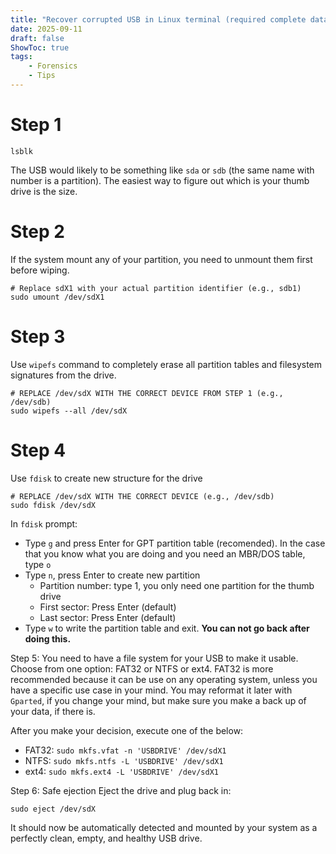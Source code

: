 ```yaml
---
title: "Recover corrupted USB in Linux terminal (required complete data wipe)"
date: 2025-09-11
draft: false
ShowToc: true
tags: 
    - Forensics
    - Tips
---
```


# Step 1
```
lsblk
```
The USB would likely to be something like `sda` or `sdb` (the same name with number is a partition). The easiest way to figure out which is your thumb drive is the size. 


# Step 2
If the system mount any of your partition, you need to unmount them first before wiping. 
```
# Replace sdX1 with your actual partition identifier (e.g., sdb1)
sudo umount /dev/sdX1
```

# Step 3
Use `wipefs` command to completely erase all partition tables and filesystem signatures from the drive. 
```
# REPLACE /dev/sdX WITH THE CORRECT DEVICE FROM STEP 1 (e.g., /dev/sdb)
sudo wipefs --all /dev/sdX
```

# Step 4
Use `fdisk` to create new structure for the drive 
```
# REPLACE /dev/sdX WITH THE CORRECT DEVICE (e.g., /dev/sdb)
sudo fdisk /dev/sdX
```
In `fdisk` prompt: 
- Type `g` and press Enter for GPT partition table (recomended). In the case that you know what you are doing and you need an MBR/DOS table, type `o`
- Type `n`, press Enter to create new partition
	- Partition number: type 1, you only need one partition for the thumb drive
	- First sector: Press Enter (default)
	- Last sector: Press Enter (default)
- Type `w` to write the partition table and exit. **You can not go back after doing this.**

Step 5: You need to have a file system for your USB to make it usable. Choose from one option: FAT32 or NTFS or ext4. FAT32 is more recommended because it can be use on any operating system, unless you have a specific use case in your mind. You may reformat it later with `Gparted`, if you change your mind, but make sure you make a back up of your data, if there is.

After you make your decision, execute one of the below: 
- FAT32: `sudo mkfs.vfat -n 'USBDRIVE' /dev/sdX1`
- NTFS: `sudo mkfs.ntfs -L 'USBDRIVE' /dev/sdX1`
- ext4: `sudo mkfs.ext4 -L 'USBDRIVE' /dev/sdX1`

Step 6: Safe ejection
Eject the drive and plug back in:
```
sudo eject /dev/sdX
```
It should now be automatically detected and mounted by your system as a perfectly clean, empty, and healthy USB drive.
